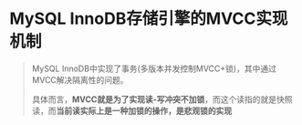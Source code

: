 # MySQL InnoDB存储引擎的MVCC实现机制

> MySQL InnoDB中实现了事务(多版本并发控制MVCC+锁)，其中通过MVCC解决隔离性的问题。
> 
> 具体而言，**MVCC就是为了实现读-写冲突不加锁**，而这个读指的就是快照读，而**当前读实际上是一种加锁的操作，是悲观锁的实现**

